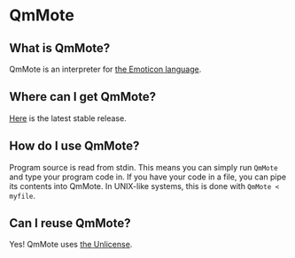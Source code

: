 # QmMote
## What is QmMote?
QmMote is an interpreter for [the Emoticon language](https://esolangs.org/wiki/Emoticon).
## Where can I get QmMote?
[Here](https://github.com/benjidial/QmMote/releases/latest) is the latest stable release.
## How do I use QmMote?
Program source is read from stdin. This means you can simply run `QmMote` and type your program code in. If you have your code in a file, you can pipe its contents into QmMote. In UNIX-like systems, this is done with `QmMote < myfile`.
## Can I reuse QmMote?
Yes! QmMote uses [the Unlicense](https://www.unlicense.org).
